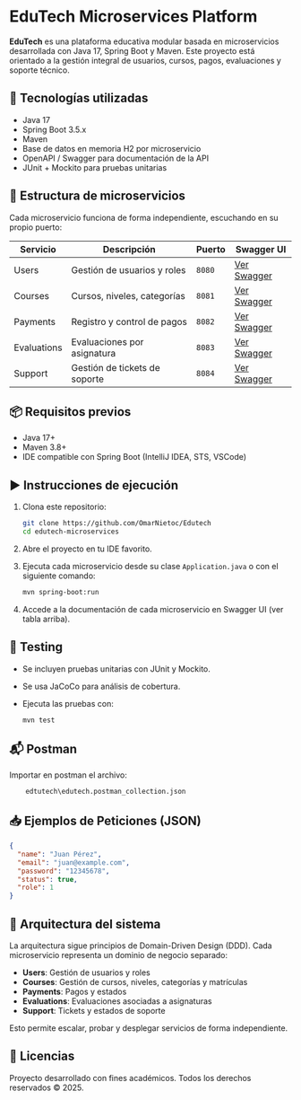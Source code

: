 # EduTech Microservices Platform

**EduTech** es una plataforma educativa modular basada en microservicios desarrollada con Java 17, Spring Boot y Maven. Este proyecto está orientado a la gestión integral de usuarios, cursos, pagos, evaluaciones y soporte técnico.

## 🚀 Tecnologías utilizadas

- Java 17
- Spring Boot 3.5.x
- Maven
- Base de datos en memoria H2 por microservicio
- OpenAPI / Swagger para documentación de la API
- JUnit + Mockito para pruebas unitarias

## 🧩 Estructura de microservicios

Cada microservicio funciona de forma independiente, escuchando en su propio puerto:

| Servicio     | Descripción                        | Puerto | Swagger UI                                 |
|--------------|------------------------------------|--------|---------------------------------------------|
| Users        | Gestión de usuarios y roles        | `8080` | [Ver Swagger](http://localhost:8080/swagger-ui.html) |
| Courses      | Cursos, niveles, categorías        | `8081` | [Ver Swagger](http://localhost:8081/swagger-ui.html) |
| Payments     | Registro y control de pagos        | `8082` | [Ver Swagger](http://localhost:8082/swagger-ui.html) |
| Evaluations  | Evaluaciones por asignatura        | `8083` | [Ver Swagger](http://localhost:8083/swagger-ui.html) |
| Support      | Gestión de tickets de soporte      | `8084` | [Ver Swagger](http://localhost:8084/swagger-ui.html) |

## 📦 Requisitos previos

- Java 17+
- Maven 3.8+
- IDE compatible con Spring Boot (IntelliJ IDEA, STS, VSCode)

## ▶️ Instrucciones de ejecución

1. Clona este repositorio:

   ```bash
   git clone https://github.com/OmarNietoc/Edutech
   cd edutech-microservices
   ```

2. Abre el proyecto en tu IDE favorito.

3. Ejecuta cada microservicio desde su clase `Application.java` o con el siguiente comando:

   ```bash
   mvn spring-boot:run
   ```

4. Accede a la documentación de cada microservicio en Swagger UI (ver tabla arriba).

## 🧪 Testing

- Se incluyen pruebas unitarias con JUnit y Mockito.
- Se usa JaCoCo para análisis de cobertura.
- Ejecuta las pruebas con:

   ```bash
   mvn test
   ```

## 📬 Postman

Importar en postman el archivo:
```bash
    edtutech\edutech.postman_collection.json
```
## 📥 Ejemplos de Peticiones (JSON)

```json
{
  "name": "Juan Pérez",
  "email": "juan@example.com",
  "password": "12345678",
  "status": true,
  "role": 1
}
```

## 🧠 Arquitectura del sistema

La arquitectura sigue principios de Domain-Driven Design (DDD). Cada microservicio representa un dominio de negocio separado:

- **Users**: Gestión de usuarios y roles
- **Courses**: Gestión de cursos, niveles, categorías y matrículas
- **Payments**: Pagos y estados
- **Evaluations**: Evaluaciones asociadas a asignaturas
- **Support**: Tickets y estados de soporte

Esto permite escalar, probar y desplegar servicios de forma independiente.

## 📄 Licencias

Proyecto desarrollado con fines académicos. Todos los derechos reservados © 2025.
